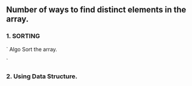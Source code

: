 ## Number of ways to find distinct elements in the array.
### 1. SORTING
`
Algo 
Sort the array.

`
### 2. Using Data Structure.

